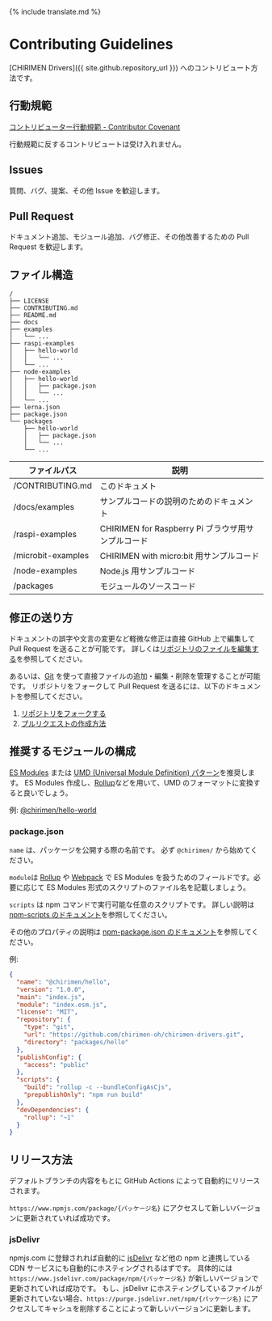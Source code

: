 {% include translate.md %}

# Contributing Guidelines

[CHIRIMEN Drivers]({{ site.github.repository_url }}) へのコントリビュート方法です。

## 行動規範

[コントリビューター行動規範 - Contributor Covenant](https://www.contributor-covenant.org/ja/version/1/4/code-of-conduct)

行動規範に反するコントリビュートは受け入れません。

## Issues

質問、バグ、提案、その他 Issue を歓迎します。

## Pull Request

ドキュメント追加、モジュール追加、バグ修正、その他改善するための Pull Request を歓迎します。

## ファイル構造

```
/
├── LICENSE
├── CONTRIBUTING.md
├── README.md
├── docs
├── examples
│   └── ...
├── raspi-examples
│   ├── hello-world
│   │   └── ...
│   └── ...
├── node-examples
│   ├── hello-world
│   │   ├── package.json
│   │   └── ...
│   └── ...
├── lerna.json
├── package.json
└── packages
    ├── hello-world
    │   ├── package.json
    │   └── ...
    └── ...
```

| ファイルパス       | 説明                                               |
| ------------------ | -------------------------------------------------- |
| /CONTRIBUTING.md   | このドキュメト                                     |
| /docs/examples     | サンプルコードの説明のためのドキュメント           |
| /raspi-examples    | CHIRIMEN for Raspberry Pi ブラウザ用サンプルコード |
| /microbit-examples | CHIRIMEN with micro:bit 用サンプルコード           |
| /node-examples     | Node.js 用サンプルコード                           |
| /packages          | モジュールのソースコード                           |

## 修正の送り方

ドキュメントの誤字や文言の変更など軽微な修正は直接 GitHub 上で編集して Pull Request を送ることが可能です。
詳しくは[リポジトリのファイルを編集する](https://help.github.com/ja/github/managing-files-in-a-repository/editing-files-in-your-repository)を参照してください。

あるいは、[Git](https://git-scm.com/) を使って直接ファイルの追加・編集・削除を管理することが可能です。
リポジトリをフォークして Pull Request を送るには、以下のドキュメントを参照してください。

1. [リポジトリをフォークする](https://help.github.com/ja/github/getting-started-with-github/fork-a-repo)
2. [プルリクエストの作成方法](https://help.github.com/ja/github/collaborating-with-issues-and-pull-requests/creating-a-pull-request)

## 推奨するモジュールの構成

[ES Modules](https://tc39.es/ecma262/#sec-imports) または [UMD (Universal Module Definition) パターン](https://github.com/umdjs/umd)を推奨します。
ES Modules 作成し、[Rollup](https://rollupjs.org/)などを用いて、UMD のフォーマットに変換すると良いでしょう。

例: [@chirimen/hello-world](https://www.npmjs.com/package/@chirimen/hello-world)

### package.json

`name` は、パッケージを公開する際の名前です。
必ず `@chirimen/` から始めてください。

`module`は [Rollup](https://rollupjs.org/) や [Webpack](https://webpack.js.org/) で ES Modules を扱うためのフィールドです。必要に応じて ES Modules 形式のスクリプトのファイル名を記載しましょう。

`scripts` は npm コマンドで実行可能な任意のスクリプトです。
詳しい説明は [npm-scripts のドキュメント](https://docs.npmjs.com/misc/scripts)を参照してください。

その他のプロパティの説明は [npm-package.json のドキュメント](https://docs.npmjs.com/files/package.json)を参照してください。

例:

```json
{
  "name": "@chirimen/hello",
  "version": "1.0.0",
  "main": "index.js",
  "module": "index.esm.js",
  "license": "MIT",
  "repository": {
    "type": "git",
    "url": "https://github.com/chirimen-oh/chirimen-drivers.git",
    "directory": "packages/hello"
  },
  "publishConfig": {
    "access": "public"
  },
  "scripts": {
    "build": "rollup -c --bundleConfigAsCjs",
    "prepublishOnly": "npm run build"
  },
  "devDependencies": {
    "rollup": "~1"
  }
}
```

## リリース方法

デフォルトブランチの内容をもとに GitHub Actions によって自動的にリリースされます。

`https://www.npmjs.com/package/{パッケージ名}` にアクセスして新しいバージョンに更新されていれば成功です。

### jsDelivr

npmjs.com に登録されれば自動的に [jsDelivr](https://www.jsdelivr.com/) など他の npm と連携している CDN サービスにも自動的にホスティングされるはずです。
具体的には `https://www.jsdelivr.com/package/npm/{パッケージ名}` が新しいバージョンで更新されていれば成功です。
もし、jsDelivr にホスティングしているファイルが更新されていない場合、`https://purge.jsdelivr.net/npm/{パッケージ名}` にアクセスしてキャシュを削除することによって新しいバージョンに更新します。
